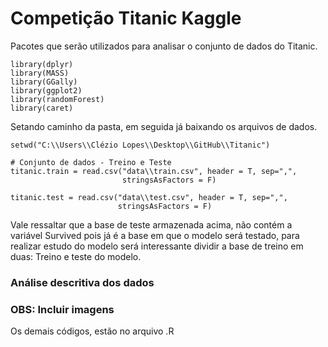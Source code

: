 # Competição Titanic Kaggle

Pacotes que serão utilizados para analisar o conjunto de dados do Titanic.

```{r, echo=TRUE, eval=TRUE, message=FALSE, warning=FALSE} 
library(dplyr)
library(MASS)
library(GGally)
library(ggplot2)
library(randomForest)
library(caret)
```

Setando caminho da pasta, em seguida já baixando os arquivos de dados.
```{r}
setwd("C:\\Users\\Clézio Lopes\\Desktop\\GitHub\\Titanic")

# Conjunto de dados - Treino e Teste
titanic.train = read.csv("data\\train.csv", header = T, sep=",", 
                         stringsAsFactors = F)

titanic.test = read.csv("data\\test.csv", header = T, sep=",",
                        stringsAsFactors = F)
```

Vale ressaltar que a base de teste armazenada acima, não contém a variável Survived pois já é a base em que o modelo será testado, para realizar estudo do modelo será interessante dividir a base de treino em duas: Treino e teste do modelo.


### Análise descritiva dos dados

### OBS:  Incluir imagens


Os demais códigos, estão no arquivo .R
